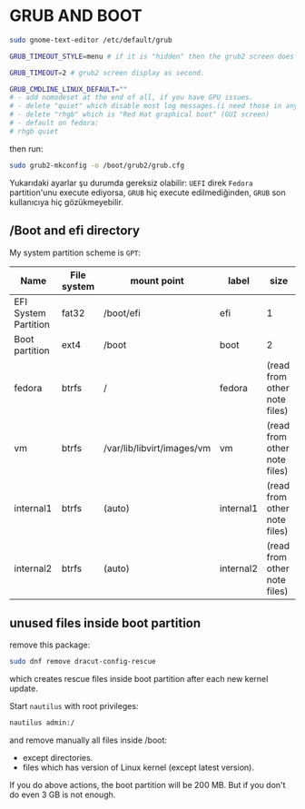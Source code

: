 # GRUB AND BOOT

```sh
sudo gnome-text-editor /etc/default/grub
```

```sh
GRUB_TIMEOUT_STYLE=menu # if it is "hidden" then the grub2 screen does not display.

GRUB_TIMEOUT=2 # grub2 screen display as second.

GRUB_CMDLINE_LINUX_DEFAULT="" 
# - add nomodeset at the end of all, if you have GPU issues.
# - delete "quiet" which disable most log messages.(i need those in any case)
# - delete "rhgb" which is "Red Hat graphical boot" (GUI screen)
# - default on fedora: 
# rhgb quiet
```

then run:

```sh
sudo grub2-mkconfig -o /boot/grub2/grub.cfg
```

Yukarıdaki ayarlar şu durumda gereksiz olabilir: `UEFI` direk `Fedora` partition'unu execute ediyorsa, `GRUB` hiç execute edilmediğinden, `GRUB` son kullanıcıya hiç gözükmeyebilir.

## /Boot and efi directory

My system partition scheme is `GPT`:

| Name                 | File system | mount point                | label     | size                         |
|----------------------|-------------|----------------------------|-----------|------------------------------|
| EFI System Partition | fat32       | /boot/efi                  | efi       | 1                            |
| Boot partition       | ext4        | /boot                      | boot      | 2                            |
| fedora               | btrfs       | /                          | fedora    | (read from other note files) |
| vm                   | btrfs       | /var/lib/libvirt/images/vm | vm        | (read from other note files) |
| internal1            | btrfs       | (auto)                     | internal1 | (read from other note files) |
| internal2            | btrfs       | (auto)                     | internal2 | (read from other note files) |

## unused files inside boot partition

remove this package:

```sh
sudo dnf remove dracut-config-rescue
```

which creates rescue files inside boot partition after each new kernel update.

Start `nautilus` with root privileges:

```sh
nautilus admin:/
```

and remove manually all files inside /boot:

- except directories.
- files which has version of Linux kernel (except latest version).

If you do above actions, the boot partition will be 200 MB. But if you don't do even 3 GB is not enough.
